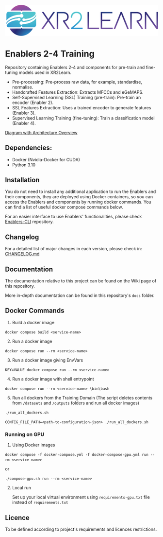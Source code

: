 ![XR2Learn](https://raw.githubusercontent.com/XR2Learn/.github/5c0fada6136915b389c1cd2151a0dd2cfc4a5aac/images/XR2Learn%20logo.png)

# Enablers 2-4 Training

Repository containing Enablers 2-4 and components for pre-train and fine-tuning models used in XR2Learn.

- Pre-processing: Pre-process raw data, for example, standardise, normalise.
- Handcrafted Features Extraction: Extracts MFCCs and eGeMAPS.
- Self-Supervised Learning (SSL) Training (pre-train): Pre-train an encoder (Enabler 2).
- SSL Features Extraction: Uses a trained encoder to generate features (Enabler 3).
- Supervised Learning Training (fine-tuning): Train a classification model (Enabler 4).

[Diagram with Architecture Overview](https://drive.google.com/file/d/1k3yLi9Y8tasFMJFNxIwKY-nRJzPdKPLw/view?usp=sharing)

## Dependencies:
- Docker (Nvidia-Docker for CUDA)
- Python 3.10

## Installation
You do not need to install any additional application to run the Enablers and their components, they are deployed using Docker containers, so you can access the Enablers and components by running docker commands. 
You can find a list of useful docker compose commands below. 

For an easier interface to use Enablers' functionalities, please check [Enablers-CLI](https://github.com/XR2Learn/Enablers-CLI) repository. 


## Changelog
For a detailed list of major changes in each version, please check in:
[CHANGELOG.md]

## Documentation 
The documentation relative to this project can be found on the Wiki page of this repository. 

More in-depth documentation can be found in this repository's `docs` folder. 

## Docker Commands

1. Build a docker image

`docker compose build <service-name>`

2. Run a docker image

`docker compose run --rm <service-name>`

3. Run a docker image giving EnvVars

`KEY=VALUE docker compose run --rm <service-name>`

4. Run a docker image with shell entrypoint

`docker compose run --rm <service-name> \bin\bash`

5. Run all dockers from the Training Domain (The script deletes contents from `/datasets` and `/outputs` folders and run
   all
   docker images)

`./run_all_dockers.sh`

`CONFIG_FILE_PATH=<path-to-configuration-json> ./run_all_dockers.sh` 

### Running on GPU

1. Using Docker images

`docker compose -f docker-compose.yml -f docker-compose-gpu.yml run --rm <service-name>`

or

`./compose-gpu.sh run --rm <service-name>`

2. Local run

   Set up your local virtual environment using `requirements-gpu.txt` file instead of `requirements.txt`

## Licence
To be defined according to project's requirements and licences restrictions. 

[CHANGELOG.md]: https://github.com/um-xr2learn-enablers/XR2Learn-Training/blob/master/CHANGELOG.md